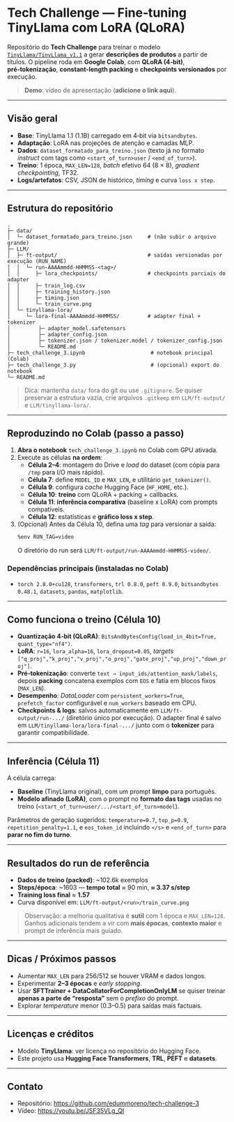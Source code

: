 # Tech Challenge — Fine‑tuning TinyLlama com LoRA (QLoRA)

Repositório do **Tech Challenge** para treinar o modelo [`TinyLlama/TinyLlama_v1.1`](https://huggingface.co/TinyLlama/TinyLlama_v1.1) a gerar **descrições de produtos** a partir de títulos. O pipeline roda em **Google Colab**, com **QLoRA (4‑bit)**, **pré‑tokenização**, **constant‑length packing** e **checkpoints versionados** por execução.

> **Demo**: vídeo de apresentação (**adicione o link aqui**).

---

## Visão geral

- **Base**: TinyLlama 1.1 (1.1B) carregado em 4‑bit via `bitsandbytes`.
- **Adaptação**: LoRA nas projeções de atenção e camadas MLP.
- **Dados**: `dataset_formatado_para_treino.json` (texto já no formato *instruct* com tags como `<start_of_turn>user` / `<end_of_turn>`).
- **Treino**: 1 época, `MAX_LEN=128`, *batch* efetivo 64 (8 × 8), *gradient checkpointing*, TF32.
- **Logs/artefatos**: CSV, JSON de histórico, *timing* e curva `loss x step`.

---

## Estrutura do repositório

```
.
├─ data/
│  └─ dataset_formatado_para_treino.json     # (não subir o arquivo grande)
├─ LLM/
│  ├─ ft-output/                             # saídas versionadas por execução (RUN_NAME)
│  │  └─ run-AAAAmmdd-HHMMSS-<tag>/
│  │     ├─ lora_checkpoints/                # checkpoints parciais do adapter
│  │     ├─ train_log.csv
│  │     ├─ training_history.json
│  │     ├─ timing.json
│  │     └─ train_curve.png
│  └─ tinyllama-lora/
│     └─ lora-final-AAAAmmdd-HHMMSS/         # adapter final + tokenizer
│         ├─ adapter_model.safetensors
│         ├─ adapter_config.json
│         ├─ tokenizer.json / tokenizer.model / tokenizer_config.json
│         └─ README.md
├─ tech_challenge_3.ipynb                     # notebook principal (Colab)
├─ tech_challenge_3.py                        # (opcional) export do notebook
└─ README.md
```

> Dica: mantenha `data/` fora do git ou use `.gitignore`. Se quiser preservar a estrutura vazia, crie arquivos `.gitkeep` em `LLM/ft-output/` e `LLM/tinyllama-lora/`.

---

## Reproduzindo no Colab (passo a passo)

1. **Abra o notebook** `tech_challenge_3.ipynb` no Colab com GPU ativada.
2. Execute as células **na ordem**:
   - **Célula 2–4**: montagem do Drive e *load* do dataset (com cópia para `/tmp` para I/O mais rápido).
   - **Célula 7**: define `MODEL_ID` e `MAX_LEN`, e utilitário `get_tokenizer()`.
   - **Célula 9**: configura *cache* Hugging Face (`HF_HOME`, etc.).
   - **Célula 10**: **treino** com QLoRA + packing + callbacks.
   - **Célula 11**: **inferência comparativa** (baseline x LoRA) com prompts compatíveis.
   - **Célula 12**: estatísticas e **gráfico loss x step**.
3. (Opcional) Antes da Célula 10, defina uma *tag* para versionar a saída:
   ```bash
   %env RUN_TAG=video
   ```
   O diretório do run será `LLM/ft-output/run-AAAAmmdd-HHMMSS-video/`.

### Dependências principais (instaladas no Colab)
- `torch 2.8.0+cu128`, `transformers`, `trl 0.8.0`, `peft 0.9.0`, `bitsandbytes 0.48.1`, `datasets`, `pandas`, `matplotlib`.

---

## Como funciona o treino (Célula 10)

- **Quantização 4‑bit (QLoRA)**: `BitsAndBytesConfig(load_in_4bit=True, quant_type="nf4")`.
- **LoRA**: `r=16`, `lora_alpha=16`, `lora_dropout=0.05`, *targets* `["q_proj","k_proj","v_proj","o_proj","gate_proj","up_proj","down_proj"]`.
- **Pré‑tokenização**: converte `text → input_ids/attention_mask/labels`, depois **packing** concatena exemplos com `EOS` e fatia em blocos fixos (`MAX_LEN`).
- **Desempenho**: *DataLoader* com `persistent_workers=True`, `prefetch_factor` configurável e `num_workers` baseado em CPU.
- **Checkpoints & logs**: salvos automaticamente em `LLM/ft-output/run-.../` (diretório único por execução). O adapter final é salvo em `LLM/tinyllama-lora/lora-final-.../` junto com o **tokenizer** para garantir compatibilidade.

---

## Inferência (Célula 11)

A célula carrega:
- **Baseline** (TinyLlama original), com um prompt **limpo** para português.
- **Modelo afinado (LoRA)**, com o prompt no **formato das tags** usadas no treino (`<start_of_turn>user/.../<start_of_turn>model`).

Parâmetros de geração sugeridos: `temperature=0.7`, `top_p=0.9`, `repetition_penalty=1.1`, e `eos_token_id` incluindo `</s>` e `<end_of_turn>` para **parar no fim do turno**.

---

## Resultados do run de referência

- **Dados de treino (packed)**: ~102.6k exemplos  
- **Steps/época**: ~1603 — **tempo total** ≈ 90 min, **≈ 3.37 s/step**  
- **Training loss final** ≈ **1.57**  
- Curva disponível em: `LLM/ft-output/<run>/train_curve.png`

> Observação: a melhoria qualitativa é **sutil** com 1 época e `MAX_LEN=128`. Ganhos adicionais tendem a vir com **mais épocas**, **contexto maior** e prompt de inferência mais guiado.

---

## Dicas / Próximos passos

- Aumentar `MAX_LEN` para 256/512 se houver VRAM e dados longos.
- Experimentar **2–3 épocas** e *early stopping*.
- Usar **SFTTrainer + DataCollatorForCompletionOnlyLM** se quiser treinar **apenas a parte de “resposta”** sem o *prefixo* do prompt.
- Explorar *temperature* menor (0.3–0.5) para saídas mais factuais.

---

## Licenças e créditos

- Modelo **TinyLlama**: ver licença no repositório do Hugging Face.
- Este projeto usa **Hugging Face Transformers**, **TRL**, **PEFT** e **datasets**.

---

## Contato
 
- Repositório: https://github.com/edummoreno/tech-challenge-3  
- Vídeo: https://youtu.be/JSF35VLg_QI 
